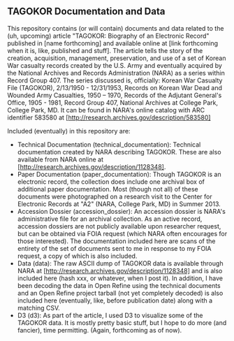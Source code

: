 ## TAGOKOR Documentation and Data

This repository contains (or will contain) documents and data related to the (uh, upcoming) article "TAGOKOR: Biography of an Electronic Record" published in [name forthcoming] and available online at [link forthcoming when it is, like, published and stuff]. The article tells the story of the creation, acquisition, management, preservation, and use of a set of Korean War casualty records created by the U.S. Army and eventually acquired by the National Archives and Records Administration (NARA) as a series within Record Group 407. The series discussed is, officially: Korean War Casualty File (TAGOKOR), 2/13/1950 - 12/31/1953, Records on Korean War Dead and Wounded Army Casualties, 1950 – 1970, Records of the Adjutant General's Office, 1905 - 1981, Record Group 407, National Archives at College Park, College Park, MD. It can be found in NARA's online catalog with ARC identifier 583580 at [http://research.archives.gov/description/583580]

Included (eventually) in this repository are:

* Technical Documentation (technical_documentation): Technical documentation created by NARA describing TAGOKOR. These are also available from NARA online at [http://research.archives.gov/description/1128348].
* Paper Documentation (paper_documentation): Though TAGOKOR is an electronic record, the collection does include one archival box of additional paper documentation. Most (though not all) of these documents were photographed on a research visit to the Center for Electronic Records at "A2" (NARA, College Park, MD) in Summer 2013.
* Accession Dossier (accession_dossier): An accession dossier is NARA's administrative file for an archival collection. As an active record, accession dossiers are not publicly available upon  researcher request, but can be obtained via FOIA request (which NARA often encourages for those interested). The documentation included here are scans of the entirety of the set of documents sent to me in response to my FOIA request, a copy of which is also included.
* Data (data): The raw ASCII dump of TAGOKOR data is available through NARA at [http://research.archives.gov/description/1128348] and is also included here (hash xxx, or whatever, when I post it). In addition, I have been decoding the data in Open Refine using the technical documents and an Open Refine project tarball (not yet completely decoded) is also included here (eventually, like, before publication date) along with a matching CSV.
* D3 (d3): As part of the article, I used D3 to visualize some of the TAGOKOR data. It is mostly pretty basic stuff, but I hope to do more (and fancier), time permitting. (Again, forthcoming as of now).
